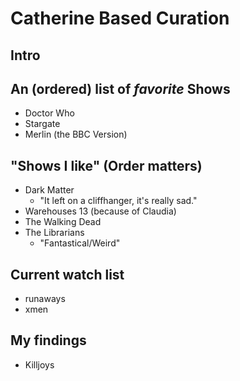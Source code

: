  # Catherine Based Curation 

## Intro 

## An (ordered) list of *favorite* Shows 

* Doctor Who 
* Stargate 
* Merlin (the BBC Version)

## "Shows I like" (Order matters)
* Dark Matter 
    - "It left on a cliffhanger, it's really sad."
* Warehouses 13 (because of Claudia)
* The Walking Dead
* The Librarians
    - "Fantastical/Weird"

## Current watch list 
* runaways 
* xmen 




## My findings 

* Killjoys